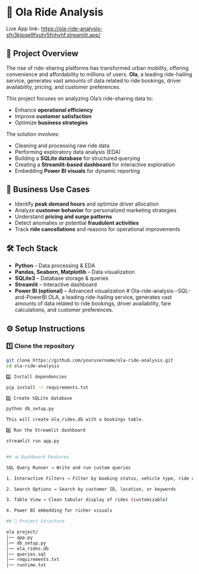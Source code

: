 # 🚖 Ola Ride Analysis  

Live App link- https://ola-ride-analysis-sfn3kjpqe9fxuhr5fnhvhf.streamlit.app/

## 📌 Project Overview  
The rise of ride-sharing platforms has transformed urban mobility, offering convenience and affordability to millions of users. **Ola**, a leading ride-hailing service, generates vast amounts of data related to ride bookings, driver availability, pricing, and customer preferences.  

This project focuses on analyzing Ola’s ride-sharing data to:  
- Enhance **operational efficiency**  
- Improve **customer satisfaction**  
- Optimize **business strategies**  

The solution involves:  
- Cleaning and processing raw ride data  
- Performing exploratory data analysis (EDA)  
- Building a **SQLite database** for structured querying  
- Creating a **Streamlit-based dashboard** for interactive exploration  
- Embedding **Power BI visuals** for dynamic reporting  

## 🎯 Business Use Cases  
- Identify **peak demand hours** and optimize driver allocation  
- Analyze **customer behavior** for personalized marketing strategies  
- Understand **pricing and surge patterns**  
- Detect anomalies or potential **fraudulent activities**  
- Track **ride cancellations** and reasons for operational improvements  

## 🛠️ Tech Stack  
- **Python** – Data processing & EDA  
- **Pandas, Seaborn, Matplotlib** – Data visualization  
- **SQLite3** – Database storage & queries  
- **Streamlit** – Interactive dashboard  
- **Power BI (optional)** – Advanced visualization  # Ola-ride-analysis--SQL-and-PowerBI
 OLA, a leading ride-hailing service, generates vast amounts of data related to ride bookings, driver availability, fare calculations, and customer preferences.


## ⚙️ Setup Instructions  

### 1️⃣ Clone the repository  

```bash
git clone https://github.com/yourusername/ola-ride-analysis.git
cd ola-ride-analysis

2️⃣ Install dependencies

pip install -r requirements.txt

3️⃣ Create SQLite database

python db_setup.py

This will create ola_rides.db with a bookings table.

4️⃣ Run the Streamlit dashboard

streamlit run app.py


## 📊 Dashboard Features

SQL Query Runner → Write and run custom queries

1. Interactive Filters → Filter by booking status, vehicle type, ride distance, booking value, ratings, etc.

2. Search Options → Search by customer ID, location, or keywords

3. Table View → Clean tabular display of rides (customizable)

4. Power BI embedding for richer visuals

## 📂 Project Structure  

ola project/
│── app.py
│── db_setup.py
│── ola_rides.db
│── queries.sql
│── requirements.txt
│── runtime.txt

